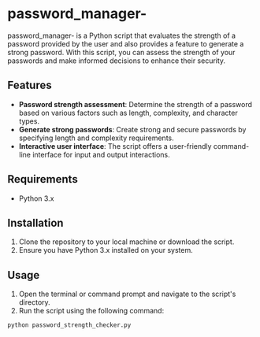 # password_manager-

password_manager- is a Python script that evaluates the strength of a password provided by the user and also provides a feature to generate a strong password. With this script, you can assess the strength of your passwords and make informed decisions to enhance their security.

## Features

- **Password strength assessment**: Determine the strength of a password based on various factors such as length, complexity, and character types.
- **Generate strong passwords**: Create strong and secure passwords by specifying length and complexity requirements.
- **Interactive user interface**: The script offers a user-friendly command-line interface for input and output interactions.

## Requirements

- Python 3.x

## Installation

1. Clone the repository to your local machine or download the script.
2. Ensure you have Python 3.x installed on your system.

## Usage

1. Open the terminal or command prompt and navigate to the script's directory.
2. Run the script using the following command:

```shell
python password_strength_checker.py
